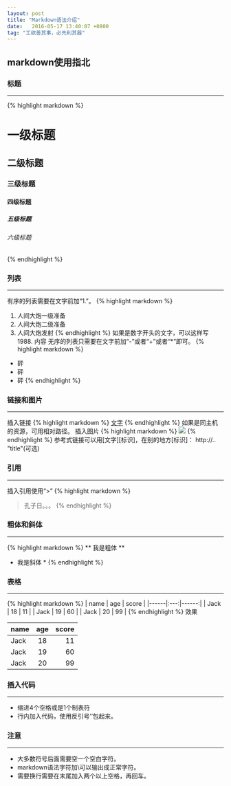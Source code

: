 ```yaml
---
layout: post
title: "Markdown语法介绍"
date:   2016-05-17 13:40:07 +0800
tag: "工欲善其事，必先利其器"
---
```

## markdown使用指北

### 标题
***
{% highlight markdown %}
# 一级标题
## 二级标题
### 三级标题
#### 四级标题
##### 五级标题
###### 六级标题
{% endhighlight %}

### 列表
***
有序的列表需要在文字前加“1.”。
{% highlight markdown %}
1. 人间大炮一级准备
2. 人间大炮二级准备
3. 人间大炮发射
{% endhighlight %}
如果是数字开头的文字，可以这样写1988\. 内容
无序的列表只需要在文字前加“-”或者“+”或者“*”即可。
{% highlight markdown %}
- 砰
- 砰
- 砰
{% endhighlight %}

### 链接和图片
***
插入链接
{% highlight markdown %}
[文字](地址)
{% endhighlight %}
如果是同主机的资源，可用相对路径。
插入图片
{% highlight markdown %}
![](地址)
{% endhighlight %}
参考式链接可以用[文字][标识]，在别的地方[标识]： http://.. "title"(可选)

### 引用
***
插入引用使用“>”
{% highlight markdown %}
> 孔子日。。。
{% endhighlight %}

### 粗体和斜体
***
{% highlight markdown %}
** 我是粗体 **
* 我是斜体 *
{% endhighlight %}

### 表格
***
{% highlight markdown %}
| name | age | score |
|------|:---:|------:|
| Jack | 18  |   11  |
| Jack | 19  |   60  |
| Jack | 20  |   99  |
{% endhighlight %}
效果

| name | age | score |
|------|:---:|------:|
| Jack | 18  |   11  |
| Jack | 19  |   60  |
| Jack | 20  |   99  |

### 插入代码
***
- 缩进4个空格或是1个制表符
- 行内加入代码，使用反引号’’包起来。

### 注意
***

* 大多数符号后面需要空一个空白字符。
* markdown语法字符加\可以输出成正常字符。
* 需要换行需要在末尾加入两个以上空格，再回车。
